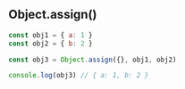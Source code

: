 ## Object.assign()

```javascript
const obj1 = { a: 1 }
const obj2 = { b: 2 }

const obj3 = Object.assign({}, obj1, obj2)

console.log(obj3) // { a: 1, b: 2 }
```